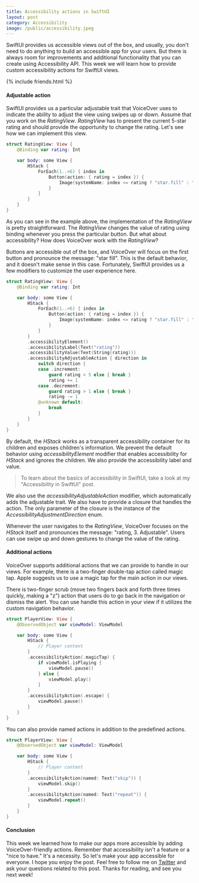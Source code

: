 ```yaml
---
title: Accessibility actions in SwiftUI
layout: post
category: Accessibility
image: /public/accessibility.jpeg
---
```


SwiftUI provides us accessible views out of the box, and usually, you don't need to do anything to build an accessible app for your users. But there is always room for improvements and additional functionality that you can create using Accessibility API. This week we will learn how to provide custom accessibility actions for SwiftUI views.

{% include friends.html %}

#### Adjustable action
SwiftUI provides us a particular adjustable trait that VoiceOver uses to indicate the ability to adjust the view using swipes up or down. Assume that you work on the *RatingView*. *RatingView* has to present the current 5-star rating and should provide the opportunity to change the rating. Let's see how we can implement this view.

```swift
struct RatingView: View {
    @Binding var rating: Int

    var body: some View {
        HStack {
            ForEach(1..<6) { index in
                Button(action: { rating = index }) {
                    Image(systemName: index <= rating ? "star.fill" : "star")
                }
            }
        }
    }
}
```

As you can see in the example above, the implementation of the *RatingView* is pretty straightforward. The *RatingView* changes the value of rating using binding whenever you press the particular button. But what about accessibility? How does VoiceOver work with the *RatingView*?

Buttons are accessible out of the box, and VoiceOver will focus on the first button and pronounce the message: "star fill". This is the default behavior, and it doesn't make sense in this case. Fortunately, SwiftUI provides us a few modifiers to customize the user experience here.

```swift
struct RatingView: View {
    @Binding var rating: Int

    var body: some View {
        HStack {
            ForEach(1..<6) { index in
                Button(action: { rating = index }) {
                    Image(systemName: index <= rating ? "star.fill" : "star")
                }
            }
        }
        .accessibilityElement()
        .accessibilityLabel(Text("rating"))
        .accessibilityValue(Text(String(rating)))
        .accessibilityAdjustableAction { direction in
            switch direction {
            case .increment:
                guard rating < 5 else { break }
                rating += 1
            case .decrement:
                guard rating > 1 else { break }
                rating -= 1
            @unknown default:
                break
            }
        }
    }
}
```

By default, the *HStack* works as a transparent accessibility container for its children and exposes children's information. We prevent the default behavior using *accessibilityElement* modifier that enables accessibility for *HStack* and ignores the children. We also provide the accessibility label and value.

> To learn about the basics of accessibility in SwiftUI, take a look at my "Accessibility in SwiftUI" post.

We also use the *accessibilityAdjustableAction* modifier, which automatically adds the adjustable trait. We also have to provide a closure that handles the action. The only parameter of the closure is the instance of the *AccessibilityAdjustmentDirection* enum.

Whenever the user navigates to the *RatingView*, VoiceOver focuses on the *HStack* itself and pronounces the message: "rating, 3. Adjustable". Users can use swipe up and down gestures to change the value of the rating.

#### Additional actions
VoiceOver supports additional actions that we can provide to handle in our views. For example, there is a two-finger double-tap action called magic tap. Apple suggests us to use a magic tap for the main action in our views.

There is two-finger scrub (move two fingers back and forth three times quickly, making a "z") action that users do to go back in the navigation or dismiss the alert. You can use handle this action in your view if it utilizes the custom navigation behavior.

```swift
struct PlayerView: View {
    @ObservedObject var viewModel: ViewModel

    var body: some View {
        HStack {
            // Player content
        }
        .accessibilityAction(.magicTap) {
            if viewModel.isPlaying {
                viewModel.pause()
            } else {
                viewModel.play()
            }
        }
        .accessibilityAction(.escape) {
            viewModel.pause()
        }
    }
}
```

You can also provide named actions in addition to the predefined actions.

```swift
struct PlayerView: View {
    @ObservedObject var viewModel: ViewModel

    var body: some View {
        HStack {
            // Player content
        }
        .accessibilityAction(named: Text("skip")) {
            viewModel.skip()
        }
        .accessibilityAction(named: Text("repeat")) {
            viewModel.repeat()
        }
    }
}
```

#### Conclusion
This week we learned how to make our apps more accessible by adding VoiceOver-friendly actions. Remember that accessibility isn't a feature or a "nice to have." It's a necessity. So let's make your app accessible for everyone. I hope you enjoy the post. Feel free to follow me on [Twitter](https://twitter.com/mecid) and ask your questions related to this post. Thanks for reading, and see you next week!